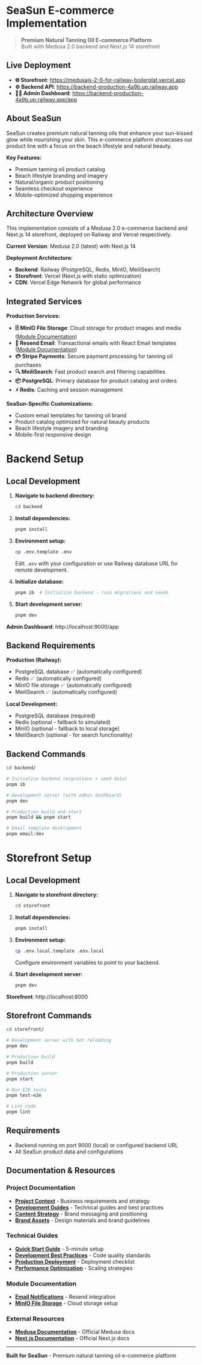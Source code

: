 # SeaSun E-commerce Implementation

> **Premium Natural Tanning Oil E-commerce Platform**  
> Built with Medusa 2.0 backend and Next.js 14 storefront

## Live Deployment

- **🌐 Storefront**: https://medusajs-2-0-for-railway-boilerplat.vercel.app
- **⚙️ Backend API**: https://backend-production-4a9b.up.railway.app
- **👩‍💼 Admin Dashboard**: https://backend-production-4a9b.up.railway.app/app

## About SeaSun

SeaSun creates premium natural tanning oils that enhance your sun-kissed glow while nourishing your skin. This e-commerce platform showcases our product line with a focus on the beach lifestyle and natural beauty.

**Key Features:**
- Premium tanning oil product catalog
- Beach lifestyle branding and imagery
- Natural/organic product positioning
- Seamless checkout experience
- Mobile-optimized shopping experience

## Architecture Overview

This implementation consists of a Medusa 2.0 e-commerce backend and Next.js 14 storefront, deployed on Railway and Vercel respectively.

**Current Version**: Medusa 2.0 (latest) with Next.js 14

**Deployment Architecture:**
- **Backend**: Railway (PostgreSQL, Redis, MinIO, MeiliSearch)
- **Storefront**: Vercel (Next.js with static optimization)
- **CDN**: Vercel Edge Network for global performance

## Integrated Services

**Production Services:**
- **🗄️ MinIO File Storage**: Cloud storage for product images and media ([Module Documentation](backend/src/modules/minio-file/README.md))
- **📧 Resend Email**: Transactional emails with React Email templates ([Module Documentation](backend/src/modules/email-notifications/README.md))
- **💳 Stripe Payments**: Secure payment processing for tanning oil purchases
- **🔍 MeiliSearch**: Fast product search and filtering capabilities
- **📦 PostgreSQL**: Primary database for product catalog and orders
- **⚡ Redis**: Caching and session management

**SeaSun-Specific Customizations:**
- Custom email templates for tanning oil brand
- Product catalog optimized for natural beauty products
- Beach lifestyle imagery and branding
- Mobile-first responsive design

# Backend Setup

## Local Development

1. **Navigate to backend directory:**
   ```bash
   cd backend
   ```

2. **Install dependencies:**
   ```bash
   pnpm install
   ```

3. **Environment setup:**
   ```bash
   cp .env.template .env
   ```
   Edit `.env` with your configuration or use Railway database URL for remote development.

4. **Initialize database:**
   ```bash
   pnpm ib  # Initialize backend - runs migrations and seeds
   ```

5. **Start development server:**
   ```bash
   pnpm dev
   ```

**Admin Dashboard**: http://localhost:9000/app

## Backend Requirements

**Production (Railway):**
- PostgreSQL database ✅ (automatically configured)
- Redis ✅ (automatically configured)
- MinIO file storage ✅ (automatically configured)
- MeiliSearch ✅ (automatically configured)

**Local Development:**
- PostgreSQL database (required)
- Redis (optional - fallback to simulated)
- MinIO (optional - fallback to local storage)
- MeiliSearch (optional - for search functionality)

## Backend Commands

```bash
cd backend/

# Initialize backend (migrations + seed data)
pnpm ib

# Development server (with admin dashboard)
pnpm dev

# Production build and start
pnpm build && pnpm start

# Email template development
pnpm email:dev
```

# Storefront Setup

## Local Development

1. **Navigate to storefront directory:**
   ```bash
   cd storefront
   ```

2. **Install dependencies:**
   ```bash
   pnpm install
   ```

3. **Environment setup:**
   ```bash
   cp .env.local.template .env.local
   ```
   Configure environment variables to point to your backend.

4. **Start development server:**
   ```bash
   pnpm dev
   ```

**Storefront**: http://localhost:8000

## Storefront Commands

```bash
cd storefront/

# Development server with hot reloading
pnpm dev

# Production build
pnpm build

# Production server
pnpm start

# Run E2E tests
pnpm test-e2e

# Lint code
pnpm lint
```

## Requirements

- Backend running on port 9000 (local) or configured backend URL
- All SeaSun product data and configurations

## Documentation & Resources

### Project Documentation
- **[Project Context](../context/)** - Business requirements and strategy
- **[Development Guides](../context/guides/)** - Technical guides and best practices
- **[Content Strategy](../context/content/)** - Brand messaging and positioning
- **[Brand Assets](../context/references/)** - Design materials and brand guidelines

### Technical Guides
- **[Quick Start Guide](../context/guides/medusa-nextjs-vercel-quick-start.md)** - 5-minute setup
- **[Development Best Practices](../context/guides/medusa-development-best-practices.md)** - Code quality standards
- **[Production Deployment](../context/guides/medusa-production-deployment-checklist.md)** - Deployment checklist
- **[Performance Optimization](../context/guides/medusa-performance-optimization.md)** - Scaling strategies

### Module Documentation
- **[Email Notifications](backend/src/modules/email-notifications/README.md)** - Resend integration
- **[MinIO File Storage](backend/src/modules/minio-file/README.md)** - Cloud storage setup

### External Resources
- **[Medusa Documentation](https://docs.medusajs.com)** - Official Medusa docs
- **[Next.js Documentation](https://nextjs.org/docs)** - Official Next.js docs

---

**Built for SeaSun** - Premium natural tanning oil e-commerce platform
